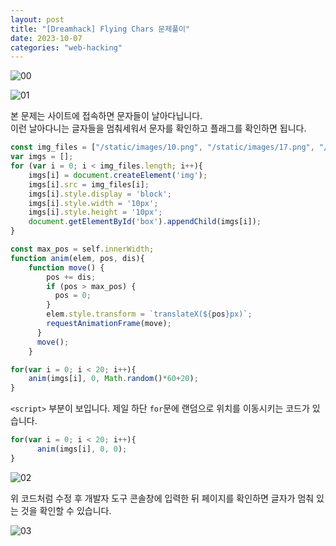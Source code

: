 ```yaml
---
layout: post
title: "[Dreamhack] Flying Chars 문제풀이"
date: 2023-10-07
categories: "web-hacking"
---
```


![00](/hacking/assets/images/dreamhack/flying-chars/00.png)


![01](/hacking/assets/images/dreamhack/flying-chars/01.png)

본 문제는 사이트에 접속하면 문자들이 날아다닙니다.  
이런 날아다니는 글자들을 멈춰세워서 문자를 확인하고 플래그를 확인하면 됩니다.  

```js
const img_files = ["/static/images/10.png", "/static/images/17.png", "/static/images/13.png", "/static/images/7.png","/static/images/16.png", "/static/images/8.png", "/static/images/14.png", "/static/images/2.png", "/static/images/9.png", "/static/images/5.png", "/static/images/11.png", "/static/images/6.png", "/static/images/12.png", "/static/images/3.png", "/static/images/0.png", "/static/images/19.png", "/static/images/4.png", "/static/images/15.png", "/static/images/18.png", "/static/images/1.png"];
var imgs = [];
for (var i = 0; i < img_files.length; i++){
    imgs[i] = document.createElement('img');
    imgs[i].src = img_files[i]; 
    imgs[i].style.display = 'block';
    imgs[i].style.width = '10px';
    imgs[i].style.height = '10px';
    document.getElementById('box').appendChild(imgs[i]);
}

const max_pos = self.innerWidth;
function anim(elem, pos, dis){
    function move() {
        pos += dis;
        if (pos > max_pos) {
          pos = 0;
        }
        elem.style.transform = `translateX(${pos}px)`;
        requestAnimationFrame(move);
      }
      move();
    }

for(var i = 0; i < 20; i++){
    anim(imgs[i], 0, Math.random()*60+20);
}
```
`<script>` 부분이 보입니다. 제일 하단 `for`문에 랜덤으로 위치를 이동시키는 코드가 있습니다.  

```js
for(var i = 0; i < 20; i++){
      anim(imgs[i], 0, 0);
}
```

![02](/hacking/assets/images/dreamhack/flying-chars/02.png)

위 코드처럼 수정 후 개발자 도구 콘솔창에 입력한 뒤 페이지를 확인하면 글자가 멈춰 있는 것을 확인할 수 있습니다.

![03](/hacking/assets/images/dreamhack/flying-chars/03.png)